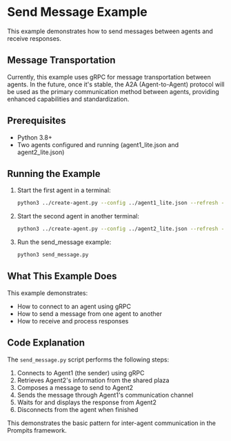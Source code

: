 # Send Message Example

This example demonstrates how to send messages between agents and receive responses.

## Message Transportation

Currently, this example uses gRPC for message transportation between agents. In the future, once it's stable, the A2A (Agent-to-Agent) protocol will be used as the primary communication method between agents, providing enhanced capabilities and standardization.

## Prerequisites

- Python 3.8+
- Two agents configured and running (agent1_lite.json and agent2_lite.json)

## Running the Example

1. Start the first agent in a terminal:
   ```bash
   python3 ../create-agent.py --config ../agent1_lite.json --refresh --verbose-level INFO
   ```

2. Start the second agent in another terminal:
   ```bash
   python3 ../create-agent.py --config ../agent2_lite.json --refresh --verbose-level INFO
   ```

3. Run the send_message example:
   ```bash
   python3 send_message.py
   ```

## What This Example Does

This example demonstrates:
- How to connect to an agent using gRPC
- How to send a message from one agent to another
- How to receive and process responses

## Code Explanation

The `send_message.py` script performs the following steps:

1. Connects to Agent1 (the sender) using gRPC
2. Retrieves Agent2's information from the shared plaza
3. Composes a message to send to Agent2
4. Sends the message through Agent1's communication channel
5. Waits for and displays the response from Agent2
6. Disconnects from the agent when finished

This demonstrates the basic pattern for inter-agent communication in the Prompits framework.



